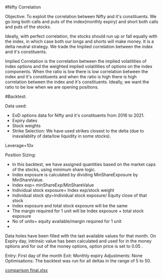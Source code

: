 #Nifty Correlation

Objective: To exploit the correlation between Nifty and it's constituents. We go long both calls and puts of the index(monthly expiry) and short both calls and puts of the stocks. 

Ideally, with perfect correlation, the stocks should run up or fall equally with the index, in which case both our longs and shorts will make money. 
It is a delta neutral strategy. We trade the Implied correlation between the index and it's constituents.

Implied Correlation is the correlation between the implied volatilities of index options and the weighted implied volatilities of options on the index components.
When the ratio is low there is low correlation between the index and it's constituents and when the ratio is high there is high correlation between the index and it's constituents.
Ideally, we want the ratio to be low when we are opening positions.

#Backtest:

Data used:
- EoD options data for Nifty and it's constituents from 2016 to 2021.
- Expiry dates
- Stock weights
- Strike Selection: We have used strikes closest to the delta (due to inavailablity of data/low liquidity in some stocks).

Leverage=10x

Position Sizing:
- In this backtest, we have assigned quantities based on the market caps of the stocks, using minimum share logic.
- Index exposure is calculated by dividing MinShareExposure by MinShareValue.
- Index exp= minShareExp/MinShareValue
- Individual stock exposure= Index exp/stock weight
- Individual stock qty=Individual stock exposure/ Equity close of that stock
- Index exposure and total stock exposure will be the same
- The margin required for 1 unit will be Index exposure + total stock exposure
- No of units= equity available/margin required for 1 unit
-


Data holes have been filled with the last available values for that month.
On Expiry day, intrinsic value has been calculated and used for in the money options and for out of the money options, option price is set to 0.05 .

Entry: First day of the month 
Exit: Monthly expiry 
Adjustments: None 
Optimisations: The backtest was run for all deltas in the range of 5 to 50.

[comparison final.xlsx](https://github.com/qodeinvestments/Swan-Documentation/files/9680872/comparison.final.xlsx)

